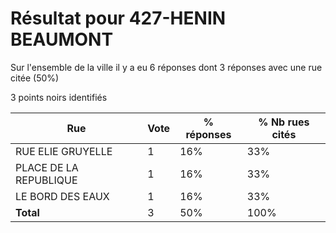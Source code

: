# Résultat pour 427-HENIN BEAUMONT

Sur l'ensemble de la ville il y a eu 6 réponses dont 3 réponses avec une rue citée (50%)

3 points noirs identifiés

| Rue | Vote | % réponses | % Nb rues cités|
|-----|------|------------|----------------|
| RUE ELIE GRUYELLE | 1 | 16% | 33%|
| PLACE DE LA REPUBLIQUE | 1 | 16% | 33%|
| LE BORD DES EAUX | 1 | 16% | 33%|
| **Total** | 3 | 50% | 100%|
